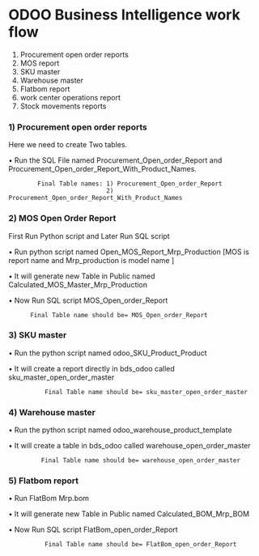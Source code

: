

 # ODOO Business Intelligence work flow

1) Procurement open order reports
2)	MOS report
3)	SKU master
4)	Warehouse master
5)	Flatbom report
6)	work center operations report
7)	Stock movements reports


 ### 1) Procurement open order reports
 
Here we need to create Two tables. 

•	Run the SQL File named Procurement_Open_order_Report and Procurement_Open_order_Report_With_Product_Names.
            
            Final Table names: 1) Procurement_Open_order_Report
                               2) Procurement_Open_order_Report_With_Product_Names


 ### 2) MOS Open Order Report

First Run Python script and Later Run SQL script

•	Run python script named  Open_MOS_Report_Mrp_Production  [MOS is report name and  Mrp_production is model name ]

•	It will generate new Table in Public named Calculated_MOS_Master_Mrp_Production

•	Now Run SQL script MOS_Open_order_Report
          
          Final Table name should be= MOS_Open_order_Report



 ### 3) SKU master
 
•	Run the python script named odoo_SKU_Product_Product 

•	It will create a report directly in bds_odoo called sku_master_open_order_master

              Final Table name should be= sku_master_open_order_master


 ### 4) Warehouse master

•	Run the python script named odoo_warehouse_product_template 

•	It will create a table in bds_odoo called warehouse_open_order_master

  
             Final Table name should be= warehouse_open_order_master
             

 ### 5) Flatbom report
 
•	Run FlatBom Mrp.bom

•	It will generate new Table in Public named Calculated_BOM_Mrp_BOM

•	Now Run SQL script FlatBom_open_order_Report

              Final Table name should be= FlatBom_open_order_Report
